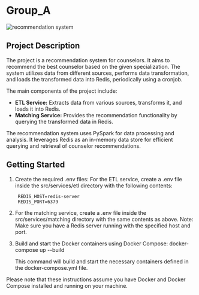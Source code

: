 # Group_A

![recommendation system](https://github.com/qadeerbangash/AnxietyDepressionDocRec/assets/64665560/cdb708dd-1bf7-48dc-980c-4c02d150f694)

## Project Description

The project is a recommendation system for counselors. It aims to recommend the best counselor based on the given specialization. The system utilizes data from different sources, performs data transformation, and loads the transformed data into Redis, periodically using a cronjob.

The main components of the project include:
- **ETL Service:** Extracts data from various sources, transforms it, and loads it into Redis.
- **Matching Service:** Provides the recommendation functionality by querying the transformed data in Redis.

The recommendation system uses PySpark for data processing and analysis. It leverages Redis as an in-memory data store for efficient querying and retrieval of counselor recommendations.

## Getting Started

1. Create the required .env files:
    For the ETL service, create a .env file inside the src/services/etl directory with the following contents:

        REDIS_HOST=redis-server
        REDIS_PORT=6379

2. For the matching service, create a .env file inside the src/services/matching directory with the same contents as above.
   Note: Make sure you have a Redis server running with the specified host and port.

3. Build and start the Docker containers using Docker Compose:
   docker-compose up --build

   This command will build and start the necessary containers defined in the docker-compose.yml file.


Please note that these instructions assume you have Docker and Docker Compose installed and running on your machine.
